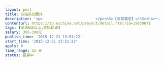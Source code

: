 ```yaml
---                
layout: post       
title: 网站英文翻译           
description: '<p>                        </p><h3>【业务需求】</h3><h4>一、功能需求</h4><p>把一个中文官网型网站，全部翻译成英文的。</p><h4>二、技术要求</h4><p>懂互联网专业和管理类专业英语术语</p><h4>三、非功能性要求</h4><h3>【人员要求】</h3><h4>一、能力要求</h4><p>1、本科以上学历</p><p>2、英语专业</p><p>3、笔译能力强</p><h4>二、其他要求</h4><p>1、每周到公司上班4小时</p><p>2、</p><p>3、</p><h3>【交付要求】</h3><h4>一、交付物要求</h4><p>1、中英对照翻译</p><p>2、</p><p>3、</p><h4>二、验收基准</h4><p>1、翻译结束，并请专业人员看后，认为合格</p><p>2、</p><p>3、</p><h3>【支付方式】</h3><p>分两次</p><p>                    </p>'     
contenturl: https://zb.oschina.net/project/detail.html?id=15030671      
tags: [英语6级以上,文档翻译]            
salary: 300-300元          
publish_time: '2015-12-21 13:51:22'         
start_time: '2015-12-21 13:51:22'           
apply: 0                   
time_range: 15 天              
status: 招募中                  
---                 
```

